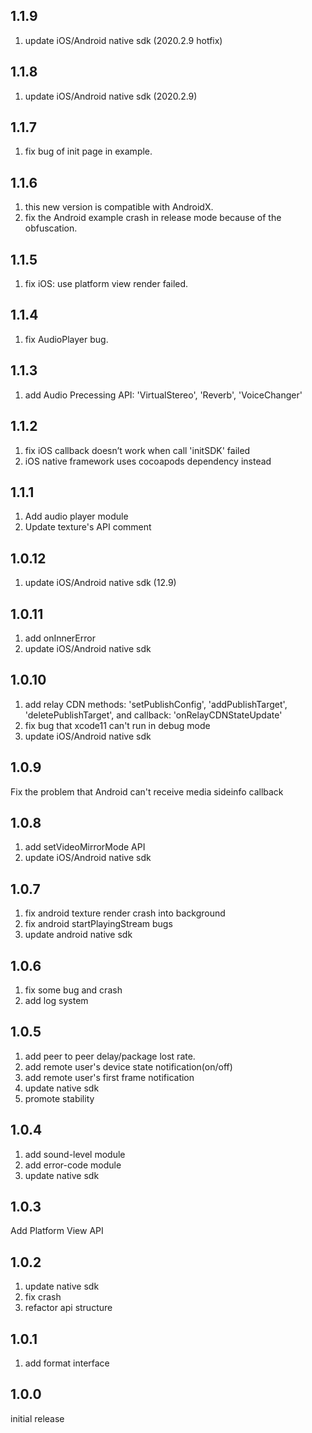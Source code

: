 ## 1.1.9

1. update iOS/Android native sdk (2020.2.9 hotfix)

## 1.1.8

1. update iOS/Android native sdk (2020.2.9)

## 1.1.7

1. fix bug of init page in example.

## 1.1.6

1. this new version is compatible with AndroidX.
2. fix the Android example crash in release mode because of the obfuscation.

## 1.1.5

1. fix iOS: use platform view render failed.

## 1.1.4

1. fix AudioPlayer bug.

## 1.1.3

1. add Audio Precessing API: 'VirtualStereo', 'Reverb', 'VoiceChanger'

## 1.1.2

1. fix iOS callback doesn’t work when call 'initSDK' failed
2. iOS native framework uses cocoapods dependency instead

## 1.1.1

1. Add audio player module
2. Update texture's API comment

## 1.0.12

1. update iOS/Android native sdk (12.9)

## 1.0.11

1. add onInnerError
2. update iOS/Android native sdk

## 1.0.10

1. add relay CDN methods: 'setPublishConfig', 'addPublishTarget', 'deletePublishTarget', and callback: 'onRelayCDNStateUpdate'
2. fix bug that xcode11 can't run in debug mode
3. update iOS/Android native sdk

## 1.0.9

Fix the problem that Android can't receive media sideinfo callback

## 1.0.8

1. add setVideoMirrorMode API
2. update iOS/Android native sdk

## 1.0.7

1. fix android texture render crash into background
2. fix android startPlayingStream bugs
3. update android native sdk

## 1.0.6

1. fix some bug and crash
2. add log system

## 1.0.5

1. add peer to peer delay/package lost rate.
2. add remote user's device state notification(on/off)
3. add remote user's first frame notification
4. update native sdk
5. promote stability

## 1.0.4

1. add sound-level module
2. add error-code module
3. update native sdk

## 1.0.3

Add Platform View API

## 1.0.2

1. update native sdk
2. fix crash
3. refactor api structure

## 1.0.1

1. add format interface

## 1.0.0

initial release
